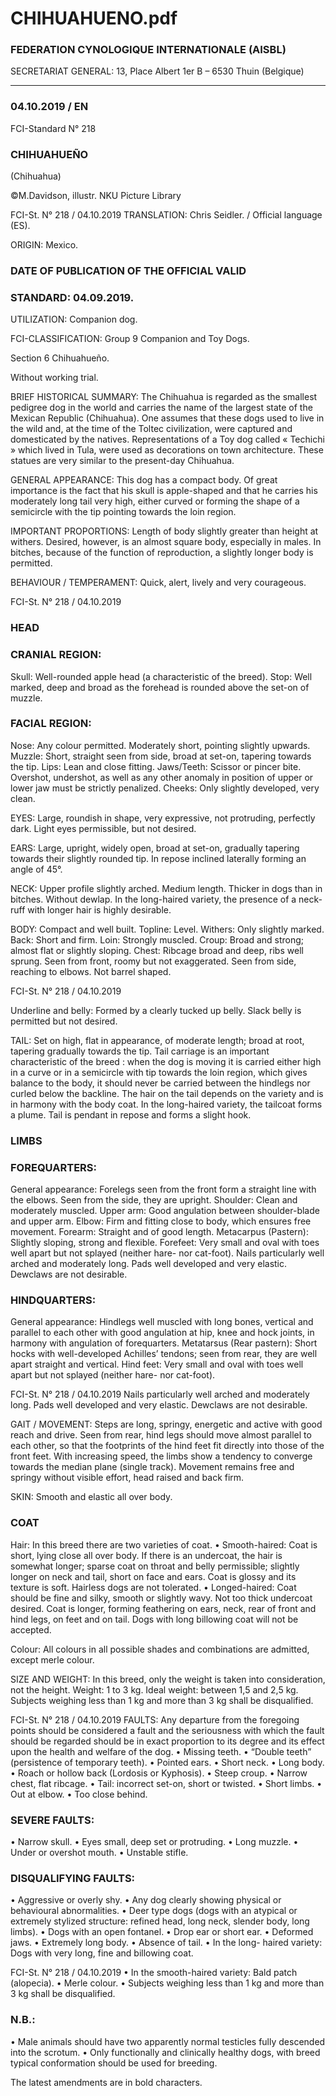 # CHIHUAHUENO.pdf


### FEDERATION CYNOLOGIQUE INTERNATIONALE (AISBL)


SECRETARIAT GENERAL: 13, Place Albert 1er  B – 6530 Thuin (Belgique)
______________________________________________________________________________

### 04.10.2019 / EN



FCI-Standard N° 218

### CHIHUAHUEÑO


(Chihuahua)



©M.Davidson, illustr. NKU Picture Library




FCI-St. N° 218 / 04.10.2019
TRANSLATION: Chris Seidler.  / Official language (ES).

ORIGIN: Mexico.

### DATE OF PUBLICATION OF THE OFFICIAL VALID



### STANDARD: 04.09.2019.



UTILIZATION: Companion dog.

FCI-CLASSIFICATION:  Group  9  Companion and Toy Dogs.

Section 6   Chihuahueño.

Without working trial.

BRIEF HISTORICAL SUMMARY: The Chihuahua is regarded as
the smallest pedigree dog in the world and carries the name of the
largest state of the Mexican Republic (Chihuahua).  One assumes
that these dogs used to live in the wild and, at the time of the Toltec
civilization, were captured and domesticated by the natives.
Representations of a Toy dog called « Techichi » which lived in
Tula, were used as decorations on town architecture.  These statues
are very similar to the present-day Chihuahua.

GENERAL APPEARANCE: This dog has a compact body.  Of
great importance is the fact that his skull is apple-shaped and that he
carries his moderately long tail very high, either curved or forming
the shape of a semicircle with the tip pointing towards the loin
region.

IMPORTANT PROPORTIONS: Length of body slightly greater
than height at withers.  Desired, however, is an almost square body,
especially in males. In bitches, because of the function of
reproduction, a slightly longer body is permitted.

BEHAVIOUR / TEMPERAMENT: Quick, alert, lively and very
courageous.




FCI-St. N° 218 / 04.10.2019


### HEAD



### CRANIAL REGION:


Skull: Well-rounded apple head (a characteristic of the breed).
Stop: Well marked, deep and broad as the forehead is rounded above
the set-on of muzzle.

### FACIAL REGION:


Nose: Any colour permitted. Moderately short, pointing slightly
upwards.
Muzzle: Short, straight seen from side, broad at set-on, tapering
towards the tip.
Lips: Lean and close fitting.
Jaws/Teeth: Scissor or pincer bite.  Overshot, undershot, as well as
any other anomaly in position of upper or lower jaw must be strictly
penalized.
Cheeks: Only slightly developed, very clean.

EYES: Large, roundish in shape, very expressive, not protruding,
perfectly dark.  Light eyes permissible, but not desired.

EARS: Large, upright, widely open, broad at set-on, gradually
tapering towards their slightly rounded tip.  In repose inclined
laterally forming an angle of 45°.

NECK: Upper profile slightly arched. Medium length. Thicker in
dogs than in bitches. Without dewlap. In the long-haired variety, the
presence of a neck-ruff with longer hair is highly desirable.

BODY: Compact and well built.
Topline: Level.
Withers: Only slightly marked.
Back: Short and firm.
Loin: Strongly muscled.
Croup: Broad and strong; almost flat or slightly sloping.
Chest: Ribcage broad and deep, ribs well sprung.  Seen from front,
roomy but not exaggerated. Seen from side, reaching to elbows. Not
barrel shaped.


FCI-St. N° 218 / 04.10.2019

Underline and belly: Formed by a clearly tucked up belly.  Slack
belly is permitted but not desired.

TAIL: Set on high, flat in appearance, of moderate length; broad at
root, tapering gradually towards the tip. Tail carriage is an important
characteristic of the breed : when the dog is moving it is carried
either high in a curve or in a semicircle with tip towards the loin
region, which gives balance to the body, it should never be carried
between the hindlegs nor curled below the backline. The hair on the
tail depends on the variety and is in harmony with the body coat. In
the long-haired variety, the tailcoat forms a plume. Tail is pendant in
repose and forms a slight hook.

### LIMBS



### FOREQUARTERS:


General appearance: Forelegs seen from the front form a straight line
with the elbows.  Seen from the side, they are upright.
Shoulder: Clean and moderately muscled.
Upper arm: Good angulation between shoulder-blade and upper arm.
Elbow: Firm and fitting close to body, which ensures free movement.
Forearm: Straight and of good length.
Metacarpus (Pastern): Slightly sloping, strong and flexible.
Forefeet: Very small and oval with toes well apart but not splayed
(neither hare- nor cat-foot).  Nails particularly well arched and
moderately long.  Pads well developed and very elastic. Dewclaws
are not desirable.

### HINDQUARTERS:


General appearance: Hindlegs well muscled with long bones, vertical
and parallel to each other with good angulation at hip, knee and hock
joints, in harmony with angulation of forequarters.
Metatarsus (Rear pastern): Short hocks with well-developed
Achilles’ tendons; seen from rear, they are well apart straight and
vertical.
Hind feet: Very small and oval with toes well apart but not splayed
(neither hare- nor cat-foot).


FCI-St. N° 218 / 04.10.2019
Nails particularly well arched and moderately long. Pads well
developed and very elastic. Dewclaws are not desirable.

GAIT / MOVEMENT: Steps are long, springy, energetic and active
with good reach and drive.  Seen from rear, hind legs should move
almost parallel to each other, so that the footprints of the hind feet fit
directly into those of the front feet. With increasing speed, the limbs
show a tendency to converge towards the median plane (single
track). Movement remains free and springy without visible effort,
head raised and back firm.

SKIN: Smooth and elastic all over body.

### COAT


Hair: In this breed there are two varieties of coat.
• Smooth-haired: Coat is short, lying close all over body.  If there is
an undercoat, the hair is somewhat longer; sparse coat on throat
and belly permissible; slightly longer on neck and tail, short on
face and ears.  Coat is glossy and its texture is soft.  Hairless dogs
are not tolerated.
• Longed-haired: Coat should be fine and silky, smooth or slightly
wavy.  Not too thick undercoat desired.  Coat is longer, forming
feathering on ears, neck, rear of front and hind legs, on feet and
on tail.  Dogs with long billowing coat will not be accepted.

Colour: All colours in all possible shades and combinations are
admitted, except merle colour.

SIZE AND WEIGHT: In this breed, only the weight is taken into
consideration, not the height.
Weight: 1 to 3 kg.  Ideal weight: between 1,5 and 2,5 kg.
Subjects weighing less than 1 kg and more than 3 kg shall be
disqualified.




FCI-St. N° 218 / 04.10.2019
FAULTS: Any departure from the foregoing points should be
considered a fault and the seriousness with which the fault should be
regarded should be in exact proportion to its degree and its effect
upon the health and welfare of the dog.
• Missing teeth.
• “Double teeth” (persistence of temporary teeth).
• Pointed ears.
• Short neck.
• Long body.
• Roach or hollow back (Lordosis or Kyphosis).
• Steep croup.
• Narrow chest, flat ribcage.
• Tail: incorrect set-on, short or twisted.
• Short limbs.
• Out at elbow.
• Too close behind.

### SEVERE FAULTS:


• Narrow skull.
• Eyes small, deep set or protruding.
• Long muzzle.
• Under or overshot mouth.
• Unstable stifle.

### DISQUALIFYING FAULTS:


• Aggressive or overly shy.
• Any dog clearly showing physical or behavioural abnormalities.
• Deer type dogs (dogs with an atypical or extremely stylized
structure: refined head, long neck, slender body, long limbs).
• Dogs with an open fontanel.
• Drop ear or short ear.
• Deformed jaws.
• Extremely long body.
• Absence of tail.
• In the long- haired variety: Dogs with very long, fine and
billowing coat.


FCI-St. N° 218 / 04.10.2019
• In the smooth-haired variety: Bald patch (alopecia).
• Merle colour.
• Subjects weighing less than 1 kg and more than 3 kg shall be
disqualified.

### N.B.:


• Male animals should have two apparently normal testicles fully
descended into the scrotum.
• Only functionally and clinically healthy dogs, with breed typical
conformation should be used for breeding.

The latest amendments are in bold characters.






